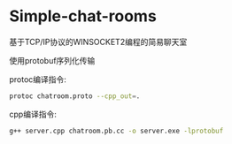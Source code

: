 # Simple-chat-rooms

基于TCP/IP协议的WINSOCKET2编程的简易聊天室

使用protobuf序列化传输

protoc编译指令:

```bash
protoc chatroom.proto --cpp_out=.
```

cpp编译指令:

```bash
g++ server.cpp chatroom.pb.cc -o server.exe -lprotobuf
```
